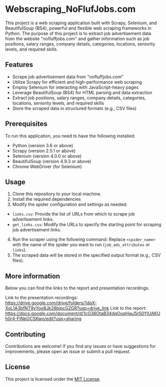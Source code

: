 # Webscraping_NoFlufJobs.com
This project is a web scraping application built with Scrapy, Selenium, and BeautifulSoup (BS4), powerful and flexible web scraping frameworks in Python. The purpose of this project is to extract job advertisement data from the website "nofluffjobs.com" and gather information such as job positions, salary ranges, company details, categories, locations, seniority levels, and required skills.

## Features

- Scrape job advertisement data from "nofluffjobs.com"
- Utilize Scrapy for efficient and high-performance web scraping
- Employ Selenium for interacting with JavaScript-heavy pages
- Leverage BeautifulSoup (BS4) for HTML parsing and data extraction
- Extract job positions, salary ranges, company details, categories, locations, seniority levels, and required skills
- Store the scraped data in structured formats (e.g., CSV files)

## Prerequisites

To run this application, you need to have the following installed:

- Python (version 3.6 or above)
- Scrapy (version 2.5.1 or above)
- Selenium (version 4.0.0 or above)
- BeautifulSoup (version 4.9.3 or above)
- Chrome WebDriver (for Selenium)

## Usage

1. Clone this repository to your local machine.
2. Install the required dependencies
3. Modify the spider configuration and settings as needed:
- `links.csv`: Provide the list of URLs from which to scrape job advertisement links.
- `get_links.csv`: Modify the URLs to specify the starting point for scraping job advertisement links.
4. Run the scraper using the following command:
Replace `<spider_name>` with the name of the spider you want to run (`job_ads_attributes` or `links`).
5. The scraped data will be stored in the specified output format (e.g., CSV files).


## More information 
Below you can find the links to the report and presentation recordings.

Link to the presentation recordings: 
https://drive.google.com/drive/folders/1dqX-XoL1A3bfNT9vYoo8Jk28bjpcGZGR?usp=drive_link
Link to the report: 
https://docs.google.com/document/d/1cG36OtaB34dqOuqHwJ5r50YlUAKUh0r4-FlNeOCSKwo/edit?usp=sharing

## Contributing

Contributions are welcome! If you find any issues or have suggestions for improvements, please open an issue or submit a pull request.

## License

This project is licensed under the [MIT License](LICENSE).
